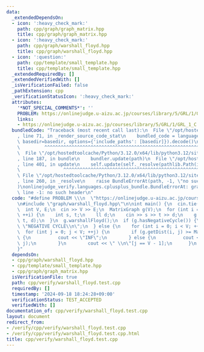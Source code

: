 ```yaml
---
data:
  _extendedDependsOn:
  - icon: ':heavy_check_mark:'
    path: cpp/graph/graph_matrix.hpp
    title: cpp/graph/graph_matrix.hpp
  - icon: ':heavy_check_mark:'
    path: cpp/graph/warshall_floyd.hpp
    title: cpp/graph/warshall_floyd.hpp
  - icon: ':question:'
    path: cpp/template/small_template.hpp
    title: cpp/template/small_template.hpp
  _extendedRequiredBy: []
  _extendedVerifiedWith: []
  _isVerificationFailed: false
  _pathExtension: cpp
  _verificationStatusIcon: ':heavy_check_mark:'
  attributes:
    '*NOT_SPECIAL_COMMENTS*': ''
    PROBLEM: https://onlinejudge.u-aizu.ac.jp/courses/library/5/GRL/1/GRL_1_C
    links:
    - https://onlinejudge.u-aizu.ac.jp/courses/library/5/GRL/1/GRL_1_C
  bundledCode: "Traceback (most recent call last):\n  File \"/opt/hostedtoolcache/Python/3.12.0/x64/lib/python3.12/site-packages/onlinejudge_verify/documentation/build.py\"\
    , line 71, in _render_source_code_stat\n    bundled_code = language.bundle(stat.path,\
    \ basedir=basedir, options={'include_paths': [basedir]}).decode()\n          \
    \         ^^^^^^^^^^^^^^^^^^^^^^^^^^^^^^^^^^^^^^^^^^^^^^^^^^^^^^^^^^^^^^^^^^^^^^^^^^^^^^^^^\n\
    \  File \"/opt/hostedtoolcache/Python/3.12.0/x64/lib/python3.12/site-packages/onlinejudge_verify/languages/cplusplus.py\"\
    , line 187, in bundle\n    bundler.update(path)\n  File \"/opt/hostedtoolcache/Python/3.12.0/x64/lib/python3.12/site-packages/onlinejudge_verify/languages/cplusplus_bundle.py\"\
    , line 401, in update\n    self.update(self._resolve(pathlib.Path(included), included_from=path))\n\
    \                ^^^^^^^^^^^^^^^^^^^^^^^^^^^^^^^^^^^^^^^^^^^^^^^^^^^^^^^^^\n \
    \ File \"/opt/hostedtoolcache/Python/3.12.0/x64/lib/python3.12/site-packages/onlinejudge_verify/languages/cplusplus_bundle.py\"\
    , line 260, in _resolve\n    raise BundleErrorAt(path, -1, \"no such header\"\
    )\nonlinejudge_verify.languages.cplusplus_bundle.BundleErrorAt: graph/warshall_floyd.hpp:\
    \ line -1: no such header\n"
  code: "#define PROBLEM \\\n  \"https://onlinejudge.u-aizu.ac.jp/courses/library/5/GRL/1/GRL_1_C\"\
    \n#include \"graph/warshall_floyd.hpp\"\n\nint main() {\n  cin.tie(0);\n  ios::sync_with_stdio(false);\n\
    \  int V, E;\n  cin >> V >> E;\n  MatrixGraph g(V);\n  for (int i = 0; i < E;\
    \ ++i) {\n    int s, t;\n    ll d;\n    cin >> s >> t >> d;\n    g.addEdge(s,\
    \ t, d);\n  }\n  g.warshallFloyd();\n  if (g.hasNegativeCycle()) {\n    cout <<\
    \ \"NEGATIVE CYCLE\\n\";\n  } else {\n    for (int i = 0; i < V; ++i) {\n    \
    \  for (int j = 0; j < V; ++j) {\n        if (g.getDist(i, j) >= MatrixGraph<>::UNREACHABLE)\
    \ {\n          cout << \"INF\";\n        } else {\n          cout << g.getDist(i,\
    \ j);\n        }\n        cout << \" \\n\"[j == V - 1];\n      }\n    }\n  }\n\
    }"
  dependsOn:
  - cpp/graph/warshall_floyd.hpp
  - cpp/template/small_template.hpp
  - cpp/graph/graph_matrix.hpp
  isVerificationFile: true
  path: cpp/verify/warshall_floyd.test.cpp
  requiredBy: []
  timestamp: '2024-09-18 18:24:28+09:00'
  verificationStatus: TEST_ACCEPTED
  verifiedWith: []
documentation_of: cpp/verify/warshall_floyd.test.cpp
layout: document
redirect_from:
- /verify/cpp/verify/warshall_floyd.test.cpp
- /verify/cpp/verify/warshall_floyd.test.cpp.html
title: cpp/verify/warshall_floyd.test.cpp
---
```

